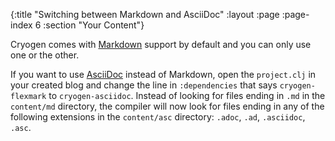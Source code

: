{:title "Switching between Markdown and AsciiDoc"
 :layout :page
 :page-index 6
 :section "Your Content"}

 Cryogen comes with [Markdown](https://daringfireball.net/projects/markdown/) support by default and you can only use one or the other.

 If you want to use [AsciiDoc](http://asciidoctor.org/docs/what-is-asciidoc/) instead of Markdown, open the `project.clj` in your created blog and change the line in `:dependencies` that says `cryogen-flexmark` to `cryogen-asciidoc`.
 Instead of looking for files ending in `.md` in the `content/md` directory, the compiler will now look for files ending in any of the following extensions in the `content/asc` directory: `.adoc`, `.ad`, `.asciidoc`, `.asc`.
